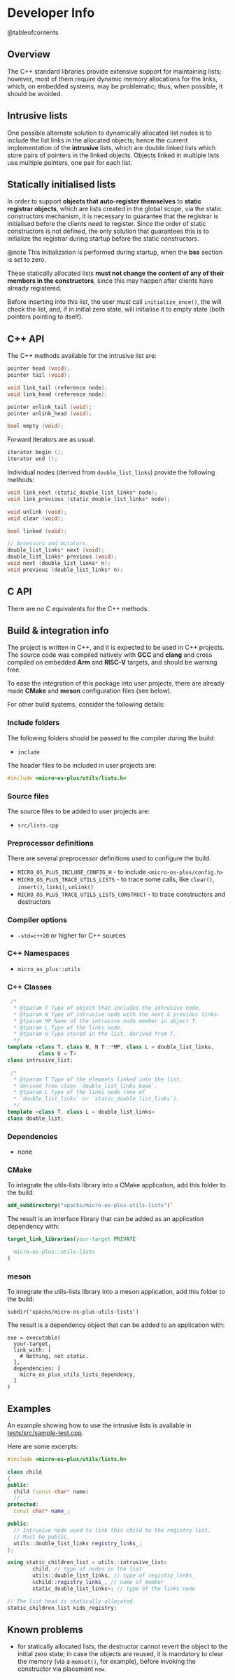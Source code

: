 
# Developer Info

@tableofcontents

## Overview

The C++ standard libraries provide extensive support for maintaining lists;
however, most of them require dynamic memory allocations for the links,
which, on embedded systems, may be problematic; thus, when possible,
it should be avoided.

## Intrusive lists

One possible alternate solution to dynamically allocated list nodes is
to include the list links in the allocated objects; hence the current
implementation of the **intrusive** lists, which are double linked lists
which store pairs of pointers in the linked objects. Objects linked in
multiple lists use multiple pointers, one pair for each list.

## Statically initialised lists

In order to support **objects that auto-register themselves** to
**static registrar objects**, which are lists created in the global scope,
via the static constructors mechanism, it is necessary to guarantee
that the registrar is initialised before the clients need to
register. Since the order
of static constructors is not defined, the only solution that
guarantees this is to initialize the registrar during startup
before the static constructors.

@note
This initialization is performed during startup,
when the **bss** section is set to zero.

These statically allocated lists **must not change the
content of any of their members in the constructors**, since this
may happen after clients have already registered.

Before inserting into this list, the user must call `initialize_once()`,
the will check the list, and, if in initial zero state, will initialise
it to empty state (both pointers pointing to itself).

## C++ API

The C++ methods available for the intrusive list are:

```cpp
pointer head (void);
pointer tail (void);

void link_tail (reference node);
void link_head (reference node);

pointer unlink_tail (void);
pointer unlink_head (void);

bool empty (void);
```

Forward iterators are as usual:

```cpp
iterator begin ();
iterator end ();
```

Individual nodes (derived from `double_list_links`) provide
the following methods:

```cpp
void link_next (static_double_list_links* node);
void link_previous (static_double_list_links* node);

void unlink (void);
void clear (void);

bool linked (void);

// Accessors and mutators.
double_list_links* next (void);
double_list_links* previous (void);
void next (double_list_links* n);
void previous (double_list_links* n);
```

## C API

There are no C equivalents for the C++ methods.

## Build & integration info

The project is written in C++, and it is expected to be used in C++ projects.
The source code was compiled natively with **GCC** and **clang** and cross
compiled on embedded **Arm** and **RISC-V** targets,
and should be warning free.

To ease the integration of this package into user projects, there
are already made **CMake** and **meson** configuration files (see below).

For other build systems, consider the following details:

### Include folders

The following folders should be passed to the compiler during the build:

- `include`

The header files to be included in user projects are:

```cpp
#include <micro-os-plus/utils/lists.h>
```

### Source files

The source files to be added to user projects are:

- `src/lists.cpp`

### Preprocessor definitions

There are several preprocessor definitions used to configure the build.

- `MICRO_OS_PLUS_INCLUDE_CONFIG_H` - to include `<micro-os-plus/config.h>`
- `MICRO_OS_PLUS_TRACE_UTILS_LISTS` - to trace some calls, like `clear()`,
  `insert()`, `link()`, `unlink()`
- `MICRO_OS_PLUS_TRACE_UTILS_LISTS_CONSTRUCT` - to trace constructors and
  destructors

### Compiler options

- `-std=c++20` or higher for C++ sources

### C++ Namespaces

- `micro_os_plus::utils`

### C++ Classes

```cpp
 /*
  * @tparam T Type of object that includes the intrusive node.
  * @tparam N Type of intrusive node with the next & previous links.
  * @tparam MP Name of the intrusive node member in object T.
  * @tparam L Type of the links node.
  * @tparam U Type stored in the list, derived from T.
  */
template <class T, class N, N T::*MP, class L = double_list_links,
          class U = T>
class intrusive_list;

 /*
  * @tparam T Type of the elements linked into the list,
  * derived from class `double_list_links_base`.
  * @tparam L Type of the links node (one of
  * `double_list_links` or `static_double_list_links`).
  */
template <class T, class L = double_list_links>
class double_list;
```

### Dependencies

- none

### CMake

To integrate the utils-lists library into a CMake application,
add this folder to the build:

```cmake
add_subdirectory("xpacks/micro-os-plus-utils-lists")`
```

The result is an interface library that can be added as an application
dependency with:

```cmake
target_link_libraries(your-target PRIVATE

  micro-os-plus::utils-lists
)
```

### meson

To integrate the utils-lists library into a meson application,
add this folder to the build:

```meson
subdir('xpacks/micro-os-plus-utils-lists')
```

The result is a dependency object that can be added
to an application with:

```meson
exe = executable(
  your-target,
  link_with: [
    # Nothing, not static.
  ],
  dependencies: [
    micro_os_plus_utils_lists_dependency,
  ]
)
```

## Examples

An example showing how to use the intrusive lists is
available in
[tests/src/sample-test.cpp](tests/src/sample-test.cpp).

Here are some excerpts:

```cpp
#include <micro-os-plus/utils/lists.h>

class child
{
public:
  child (const char* name)
  // ...
protected:
  const char* name_;

public:
  // Intrusive node used to link this child to the registry list.
  // Must be public.
  utils::double_list_links registry_links_;
};

using static_children_list = utils::intrusive_list<
        child, // type of nodes in the list
        utils::double_list_links, // type of registry_links_
        &child::registry_links_, // name of member
        static_double_list_links>; // type of the links node

// The list head is statically allocated.
static_children_list kids_registry;
```

## Known problems

- for statically allocated lists, the destructor cannot revert the
object to the initial zero state; in case the objects are reused, it is
mandatory to clear the memory (via a `memset()`, for example),
before invoking the constructor via placement `new`.
